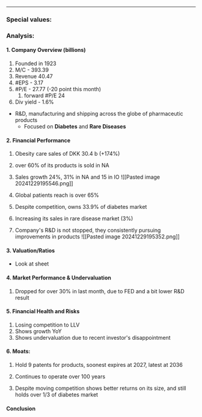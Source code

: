 ***
### Special values:

### Analysis:

#### **1. Company Overview (billions)**
1. Founded in 1923
2. M/C - 393.39 
3. Revenue 40.47
4. #EPS - 3.17
5. #P/E - 27.77 (-20 point this month)
	1. forward #P/E 24
6. Div yield - 1.6%

- R&D, manufacturing and shipping across the globe of pharmaceutic products
	- Focused on **Diabetes** and **Rare Diseases** 

#### **2. Financial Performance**
1. Obesity care sales of DKK 30.4 b (+174%)
2. over 60% of its products is sold in NA
3. Sales growth 24%, 31% in NA and 15 in IO
![[Pasted image 20241229195546.png]]
1. Global patients reach is over 65%
2. Despite competition, owns 33.9% of diabetes market
3. Increasing its sales in rare disease market (3%)

4. Company's R&D is not stopped, they consistently pursuing improvements in products
![[Pasted image 20241229195352.png]]

#### **3. Valuation/Ratios**
- Look at sheet
#### **4. Market Performance & Undervaluation**
1. Dropped for over 30% in last month, due to FED and a bit lower R&D result 

#### **5. Financial Health and Risks**
1. Losing competition to LLV 
2. Shows growth YoY 
3. Shows undervaluation due to recent investor's disappointment 

#### 6. Moats:
1. Hold 9 patents for products, soonest expires at 2027, latest at 2036
2. Continues to operate over 100 years


3. Despite moving competition shows better returns on its size, and still holds over 1/3 of diabetes market
#### **Conclusion**
